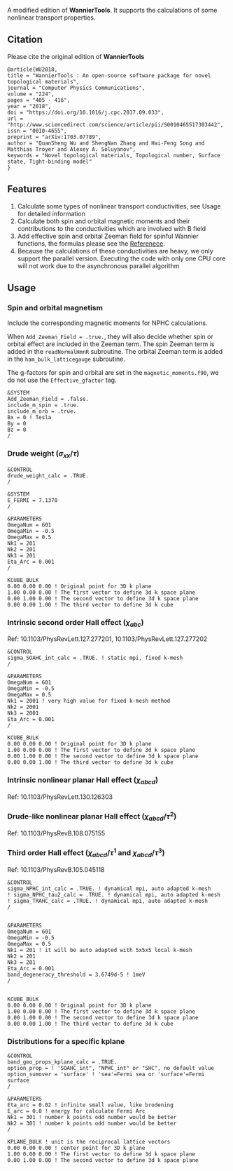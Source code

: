 A modified edition of **WannierTools**. It supports the calculations of some nonlinear transport properties.
## Citation

Please cite the original edition of **WannierTools**

```
@article{WU2018,
title = "WannierTools : An open-source software package for novel topological materials",
journal = "Computer Physics Communications",
volume = "224",
pages = "405 - 416",
year = "2018",
doi = "https://doi.org/10.1016/j.cpc.2017.09.033",
url = "http://www.sciencedirect.com/science/article/pii/S0010465517303442",
issn = "0010-4655",
preprint = "arXiv:1703.07789",
author = "QuanSheng Wu and ShengNan Zhang and Hai-Feng Song and Matthias Troyer and Alexey A. Soluyanov",
keywords = "Novel topological materials, Topological number, Surface state, Tight-binding model"
}

```

## Features

1. Calculate some types of nonlinear transport conductivities, see Usage for detailed information
2. Calculate both spin and orbital magnetic moments and their contributions to the conductivities which are involved with B field
3. Add effective spin and orbital Zeeman field for spinful Wannier functions, the formulas please see the [Referenece](https://arxiv.org/abs/1512.05084).
4. Because the calculations of these conductivities are heavy, we only support the parallel version. Executing the code with only one CPU core will not work due to the asynchronous parallel algorithm

## Usage

### Spin and orbital magnetism

Include the corresponding magnetic moments for NPHC calculations.

When `Add_Zeeman_Field = .true.`, they will also decide whether spin or orbital effect are included in the Zeeman term. The spin Zeeman term is added in the `readNormalHmnR` subroutine. The orbital Zeeman term is added in the `ham_bulk_latticegauge` subroutine.

The g-factors for spin and orbital are set in the `magnetic_moments.f90`, we do not use the `Effective_gfactor` tag.

```
&SYSTEM
Add_Zeeman_Field = .false.
include_m_spin = .true.
include_m_orb = .true.
Bx = 0 ! Tesla
By = 0
Bz = 0
/
```

### Drude weight ($\sigma_{xx}/\tau$)

```
&CONTROL
drude_weight_calc = .TRUE.
/

&SYSTEM
E_FERMI = 7.1370
/

&PARAMETERS
OmegaNum = 601
OmegaMin = -0.5
OmegaMax = 0.5
Nk1 = 201
Nk2 = 201
Nk3 = 201
Eta_Arc = 0.001
/

KCUBE_BULK
0.00 0.00 0.00 ! Original point for 3D k plane
1.00 0.00 0.00 ! The first vector to define 3d k space plane
0.00 1.00 0.00 ! The second vector to define 3d k space plane
0.00 0.00 1.00 ! The third vector to define 3d k cube
```


### Intrinsic second order Hall effect ($\chi_{abc}$)

Ref: 10.1103/PhysRevLett.127.277201, 10.1103/PhysRevLett.127.277202

```
&CONTROL
sigma_SOAHC_int_calc = .TRUE. ! static mpi, fixed k-mesh
/

&PARAMETERS
OmegaNum = 601
OmegaMin = -0.5
OmegaMax = 0.5
Nk1 = 2001 ! very high value for fixed k-mesh method
Nk2 = 2001
Nk3 = 2001
Eta_Arc = 0.001
/

KCUBE_BULK
0.00 0.00 0.00 ! Original point for 3D k plane
1.00 0.00 0.00 ! The first vector to define 3d k space plane
0.00 1.00 0.00 ! The second vector to define 3d k space plane
0.00 0.00 1.00 ! The third vector to define 3d k cube
```

### Intrinsic nonlinear planar Hall effect ($\chi_{abcd}$)

Ref: 10.1103/PhysRevLett.130.126303

### Drude-like nonlinear planar Hall effect ($\chi_{abcd}/\tau^{2}$)

Ref: 10.1103/PhysRevB.108.075155

### Third order Hall effect ($\chi_{abcd}/\tau^{1}$ and $\chi_{abcd}/\tau^{3}$)

Ref: 10.1103/PhysRevB.105.045118

```
&CONTROL
sigma_NPHC_int_calc = .TRUE. ! dynamical mpi, auto adapted k-mesh
! sigma_NPHC_tau2_calc = .TRUE. ! dynamical mpi, auto adapted k-mesh
! sigma_TRAHC_calc = .TRUE. ! dynamical mpi, auto adapted k-mesh
/
 

&PARAMETERS
OmegaNum = 601
OmegaMin = -0.5
OmegaMax = 0.5
Nk1 = 201 ! it will be auto adapted with 5x5x5 local k-mesh
Nk2 = 201
Nk3 = 201
Eta_Arc = 0.001
band_degeneracy_threshold = 3.6749d-5 ! 1meV
/


KCUBE_BULK
0.00 0.00 0.00 ! Original point for 3D k plane
1.00 0.00 0.00 ! The first vector to define 3d k space plane
0.00 1.00 0.00 ! The second vector to define 3d k space plane
0.00 0.00 1.00 ! The third vector to define 3d k cube
```

### Distributions for a specific kplane

```
&CONTROL
band_geo_props_kplane_calc = .TRUE.
option_prop = ! 'SOAHC_int", "NPHC_int" or "SHC", no default value
option_sumover = 'surface' ! 'sea'=Fermi sea or 'surface'=Fermi surface
/

&PARAMETERS
Eta_arc = 0.02 ! infinite small value, like brodening
E_arc = 0.0 ! energy for calculate Fermi Arc
Nk1 = 301 ! number k points odd number would be better
Nk2 = 301 ! number k points odd number would be better
/

KPLANE_BULK ! unit is the reciprocal lattice vectors
0.00 0.00 0.00 ! center point for 3D k plane
1.00 0.00 0.00 ! The first vector to define 3d k space plane
0.00 1.00 0.00 ! The second vector to define 3d k space plane
```